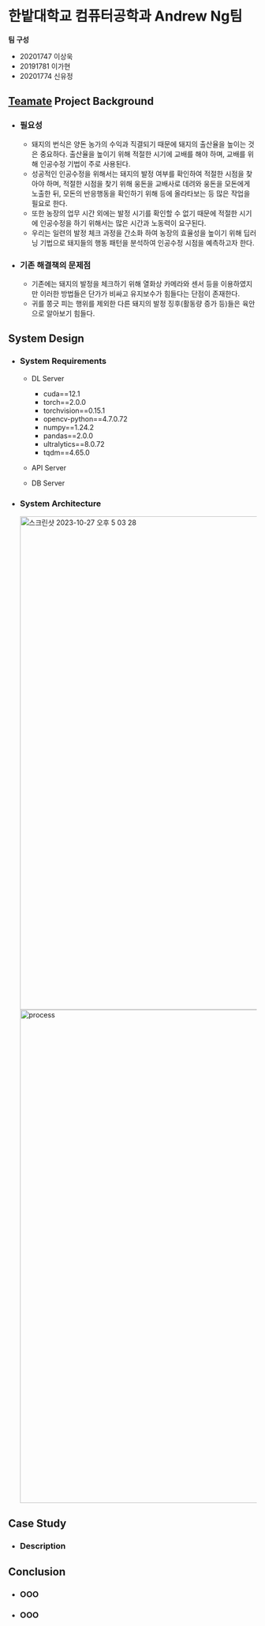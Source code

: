 # 한밭대학교 컴퓨터공학과 Andrew Ng팀

**팀 구성**
- 20201747 이상욱 
- 20191781 이가현
- 20201774 신유정

## <u>Teamate</u> Project Background
- ### 필요성
  - 돼지의 번식은 양돈 농가의 수익과 직결되기 때문에 돼지의 출산율을 높이는 것은 중요하다. 출산율을 높이기 위해 적절한 시기에 교배를 해야 하며, 교배를 위해 인공수정 기법이 주로 사용된다.
  - 성공적인 인공수정을 위해서는 돼지의 발정 여부를 확인하여 적절한 시점을 찾아야 하며, 적절한 시점을 찾기 위해 웅돈을 교배사로 데려와 웅돈을 모돈에게 노출한 뒤, 모돈의 반응행동을 확인하기 위해 등에 올라타보는 등 많은 작업을 필요로 한다.
  - 또한 농장의 업무 시간 외에는 발정 시기를 확인할 수 없기 때문에 적절한 시기에 인공수정을 하기 위해서는 많은 시간과 노동력이 요구된다.
  - 우리는 일련의 발정 체크 과정을 간소화 하여 농장의 효율성을 높이기 위해 딥러닝 기법으로 돼지들의 행동 패턴을 분석하여 인공수정 시점을 예측하고자 한다.
- ### 기존 해결책의 문제점
  - 기존에는 돼지의 발정을 체크하기 위해 열화상 카메라와 센서 등을 이용하였지만 이러한 방법들은 단가가 비싸고 유지보수가 힘들다는 단점이 존재한다.
  - 귀를 쫑긋 피는 행위를 제외한 다른 돼지의 발정 징후(활동량 증가 등)들은 육안으로 알아보기 힘들다.
  
## System Design
  - ### System Requirements
    - DL Server
      - cuda==12.1
      - torch==2.0.0
      - torchvision==0.15.1
      - opencv-python==4.7.0.72
      - numpy==1.24.2
      - pandas==2.0.0
      - ultralytics==8.0.72
      - tqdm==4.65.0

    - API Server
    - DB Server
   
  - ### System Architecture
    <img width="1000" alt="스크린샷 2023-10-27 오후 5 03 28" src="https://github.com/HBNU-SWUNIV/come-capstone23-andrew-ng/assets/83907194/6374ad0e-eca5-4781-9c9e-eea18b12c238">

    <img width="1000" alt="process" src="https://github.com/HBNU-SWUNIV/come-capstone23-andrew-ng/assets/83907194/10a417e1-9ea9-4310-8249-8d61fdf1b105">


## Case Study
  - ### Description
  
  
## Conclusion
  - ### OOO
  - ### OOO
